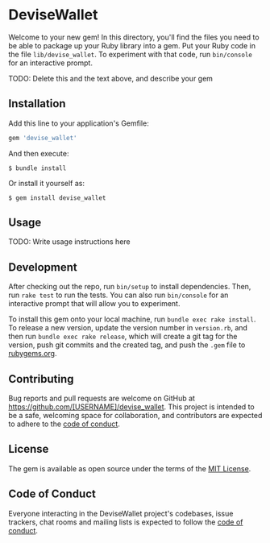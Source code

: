 # DeviseWallet

Welcome to your new gem! In this directory, you'll find the files you need to be able to package up your Ruby library into a gem. Put your Ruby code in the file `lib/devise_wallet`. To experiment with that code, run `bin/console` for an interactive prompt.

TODO: Delete this and the text above, and describe your gem

## Installation

Add this line to your application's Gemfile:

```ruby
gem 'devise_wallet'
```

And then execute:

    $ bundle install

Or install it yourself as:

    $ gem install devise_wallet

## Usage

TODO: Write usage instructions here

## Development

After checking out the repo, run `bin/setup` to install dependencies. Then, run `rake test` to run the tests. You can also run `bin/console` for an interactive prompt that will allow you to experiment.

To install this gem onto your local machine, run `bundle exec rake install`. To release a new version, update the version number in `version.rb`, and then run `bundle exec rake release`, which will create a git tag for the version, push git commits and the created tag, and push the `.gem` file to [rubygems.org](https://rubygems.org).

## Contributing

Bug reports and pull requests are welcome on GitHub at https://github.com/[USERNAME]/devise_wallet. This project is intended to be a safe, welcoming space for collaboration, and contributors are expected to adhere to the [code of conduct](https://github.com/[USERNAME]/devise_wallet/blob/master/CODE_OF_CONDUCT.md).

## License

The gem is available as open source under the terms of the [MIT License](https://opensource.org/licenses/MIT).

## Code of Conduct

Everyone interacting in the DeviseWallet project's codebases, issue trackers, chat rooms and mailing lists is expected to follow the [code of conduct](https://github.com/[USERNAME]/devise_wallet/blob/master/CODE_OF_CONDUCT.md).
